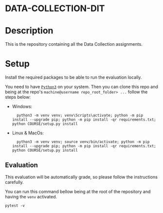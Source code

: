 # DATA-COLLECTION-DIT

# Description
This is the repository containing all the Data Collection assignments.
# Setup
Install the required packages to be able to run the evaluation locally.

You need to have [`Python3`](https://www.python.org/) on your system. Then you can clone this repo and being at the repo's `machine@username repo_root_folder> ...`  follow the steps below:

- Windows:
        
        python3 -m venv venv; venv\Scripts\activate; python -m pip install --upgrade pip; python -m pip install -qr requirements.txt; python COURSE/setup.py install 

- Linux & MacOs:
        
        python3 -m venv venv; source venv/bin/activate; python -m pip install --upgrade pip; python -m pip install -qr requirements.txt; python COURSE/setup.py install 


## Evaluation
This evaluation will be automatically grade, so please follow the instructions carefully. 

You can run this command bellow being at the root of the repository and having the `venv` activated.
```command
pytest -v
```